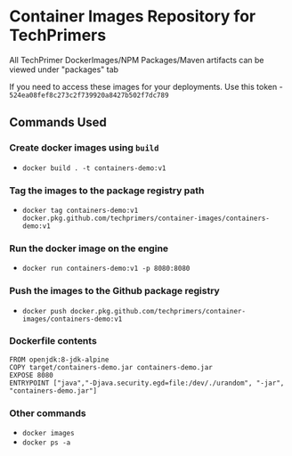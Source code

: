 # Container Images Repository for TechPrimers
All TechPrimer DockerImages/NPM Packages/Maven artifacts can be viewed under "packages" tab

If you need to access these images for your deployments.
Use this token - `524ea08fef8c273c2f739920a8427b502f7dc789`

## Commands Used
### Create docker images using `build`
- `docker build . -t containers-demo:v1`

### Tag the images to the package registry path
- `docker tag containers-demo:v1 docker.pkg.github.com/techprimers/container-images/containers-demo:v1`

### Run the docker image on the engine
- `docker run containers-demo:v1 -p 8080:8080`

### Push the images to the Github package registry
- `docker push docker.pkg.github.com/techprimers/container-images/containers-demo:v1`

### Dockerfile contents
```
FROM openjdk:8-jdk-alpine
COPY target/containers-demo.jar containers-demo.jar
EXPOSE 8080
ENTRYPOINT ["java","-Djava.security.egd=file:/dev/./urandom", "-jar", "containers-demo.jar"]
```

### Other commands
- `docker images`
- `docker ps -a`
